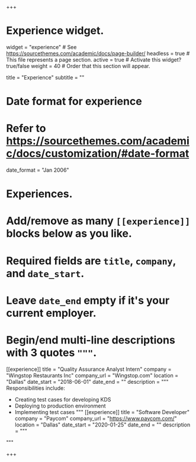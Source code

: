 +++
# Experience widget.
widget = "experience"  # See https://sourcethemes.com/academic/docs/page-builder/
headless = true  # This file represents a page section.
active = true  # Activate this widget? true/false
weight = 40  # Order that this section will appear.

title = "Experience"
subtitle = ""

# Date format for experience
#   Refer to https://sourcethemes.com/academic/docs/customization/#date-format
date_format = "Jan 2006"

# Experiences.
#   Add/remove as many `[[experience]]` blocks below as you like.
#   Required fields are `title`, `company`, and `date_start`.
#   Leave `date_end` empty if it's your current employer.
#   Begin/end multi-line descriptions with 3 quotes `"""`.
[[experience]]
  title = "Quality Assurance Analyst Intern"
  company = "Wingstop Restaurants Inc"
  company_url = "Wingstop.com"
  location = "Dallas"
  date_start = "2018-06-01"
  date_end = ""
  description = """
  Responsibilities include:

  * Creating test cases for developing KDS
  * Deploying to production environment
  * Implementing test cases 
  """
[[experience]]
  title = "Software Developer"
  company = "Paycom"
  company_url = "https://www.paycom.com/"
  location = "Dallas"
  date_start = "2020-01-25"
  date_end = ""
  description = """

  """


+++
